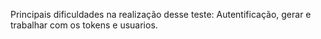 Principais dificuldades na realização desse teste:
  Autentificação, gerar e trabalhar com os tokens e usuarios.
